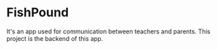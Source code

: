 # FishPound
It's an app used for communication between teachers and parents. This project is the backend of this app.
